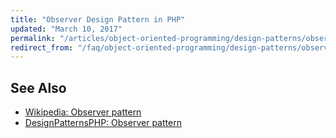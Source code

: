 ```yaml
---
title: "Observer Design Pattern in PHP"
updated: "March 10, 2017"
permalink: "/articles/object-oriented-programming/design-patterns/observer/"
redirect_from: "/faq/object-oriented-programming/design-patterns/observer/"
---
```


## See Also

* [Wikipedia: Observer pattern](https://en.wikipedia.org/wiki/Observer_pattern)
* [DesignPatternsPHP: Observer pattern](http://designpatternsphp.readthedocs.io/en/latest/Behavioral/Observer/README.html)
